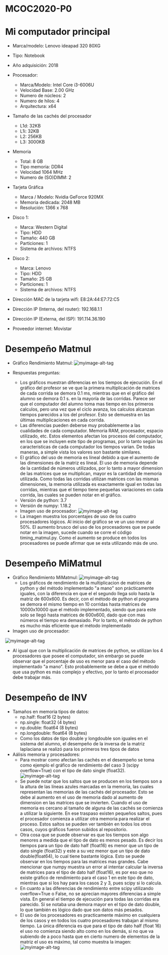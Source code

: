 # MCOC2020-P0

# Mi computador principal

* Marca/modelo: Lenovo ideapad 320 80XG
* Tipo: Notebook
* Año adquisición: 2018
* Procesador:
  * Marca/Modelo: Intel Core i3-6006U
  * Velocidad Base: 2.00 GHz
  * Numero de núcleos: 2 
  * Numero de hilos: 4
  * Arquitectura: x64

* Tamaño de las cachés del procesador
  * L1d: 32KB
  * L1i: 32KB
  * L2: 256KB
  * L3: 3000KB
* Memoria 
  * Total: 8 GB
  * Tipo memoria: DDR4
  * Velocidad 1064 MHz
  * Numero de (SO)DIMM: 2
* Tarjeta Gráfica
  * Marca / Modelo: Nvidia GeForce 920MX
  * Memoria dedicada: 2048 MB
  * Resolución: 1366 x 768
* Disco 1: 
  * Marca: Western Digital
  * Tipo: HDD
  * Tamaño: 440 GB
  * Particiones: 1
  * Sistema de archivos: NTFS
* Disco 2: 
  * Marca: Lenovo
  * Tipo: HDD
  * Tamaño: 25 GB
  * Particiones: 1
  * Sistema de archivos: NTFS

  
* Dirección MAC de la tarjeta wifi: E8:2A:44:E7:72:C5 
* Dirección IP (Interna, del router): 192.168.1.1
* Dirección IP (Externa, del ISP): 191.114.36.190
* Proveedor internet: Movistar

# Desempeño Matmul
* Gráfico Rendimiento Matmul:
  ![myimage-alt-tag](https://github.com/JoseTomasMartinez/MCOC2020-P0/blob/master/Graficos%20Rendimiento%20MATMUL.JPG)

* Respuestas preguntas:
  * Los gráficos muestran diferencias en los tiempos de ejecución. En el gráfico del profesor se ve que la primera multiplicación de matrices de cada corrida
    se demora 0.1 ms, mientras que en el gráfico del alumno se demora 0.1 s. en la mayoría de las corridas. Parece ser que el computador del alumno toma mas
    tiempo en los primeros calculos, pero una vez que el ciclo avanza, los calculos alcanzan tiempos parecidos a los del profesor. Esto se demuestra en las 
    últimas multiplicaciones en cada corrida.
  * Las diferencias pueden deberse muy probablemente a las cualidades de cada computador. Memoria RAM, procesador, espacio utilizado, etc. Estos elementos 
    afectan los procesos del computador, en los que se incluyen este tipo de programas, por lo tanto según las caracteristicas de cada computador los tiempos
    varian. De todas maneras, a simple vista los valores son bastante similares.
  * El gráfico del uso de memoria es líneal debido a que el aumento de las dimensiones de la matriz es líneal. El uso de memoria depende de la cantidad de números
    utilizados, por lo tanto a mayor dimension de las matrices que se multiplican, mayor es la cantidad de memoria utilizada. Como todas las corridas utilizan matrices
    con las mismas dimensiones, la memoria utilizada es exactamente igual en todas las corridas, mientras que el tiempo tiene pequeñas variaciones en cada corrida, las 
    cuales se pueden notar en el gráfico.
  * Versión de python: 3.7
  * Versión de numpy: 1.18.2
  * Imagen uso de procesador: 
  ![myimage-alt-tag](https://github.com/JoseTomasMartinez/MCOC2020-P0/blob/master/Procesadores%20utilizados%20MATMUL.jpg)
   * La imagen muestra los porcentajes de uso de los cuatro procesadores lógicos. Al inicio del gráfico se ve un uso menor al 50%. El aumento brusco del uso de los 
     procesadores que se puede notar en la imagen, sucede cuando se corre el código timing_matmul.py. Como el aumento se produce en todos los procesadores se puede 
     afirmar que se esta utilizando más de uno.
# Desempeño MiMatmul
* Gráfico Rendimiento MiMatmul:
 ![myimage-alt-tag](https://github.com/JoseTomasMartinez/MCOC2020-P0/blob/master/Rendimiento%20MiMatmul%20(dim%20600).PNG)
   * Los gráficos de rendimiento de la multiplicacion de matrices de python y del método implementado "a mano" son prácticamente iguales, con la diferencia en que el
     el segundo llega solo hasta la matriz de 600x600. Es decir, con el método de python el programa se demora el mismo tiempo en 10 corridas hasta matrices de 
     10000x10000 que el método implementado, siendo que para este solo se llegó hasta matrices de 600x600, dado que con mas números el tiempo era demasiado. Por lo tanto,
     el método de python es mucho más eficiente que el método implementado
* Imagen uso de procesador:

 ![myimage-alt-tag](https://github.com/JoseTomasMartinez/MCOC2020-P0/blob/master/Procesadores%20utilizados%20MIMATMUL.JPG)
   * Al igual que con la multiplicación de matrices de python, se utilizan los 4 procesadores que posee el computador, sin embargo se puede observar que el porcentaje 
     de uso es menor para el caso del método implementado "a mano". Esto probablemente se debe a que el método que usa python es más complejo y efectivo, por lo tanto
     el procesador debe trabajar más.
# Desempeño de INV
* Tamaños en memoria tipos de datos:
   * np.half: float16 (2 bytes)
   * np.single: float32 (4 bytes)
   * np.double: float64 (8 bytes)
   * np.longdouble: float64 (8 bytes)
   * Como los datos de tipo double y longdouble son iguales en el sistema del alumno, el desempeño de la inversa de la matriz laplaciana se realizó para los primeros tres
     tipos de datos
* Aálisis memoria y procesadores:
   * Para mostrar como afectan las cachés en el desempeño se toma como ejemplo el gráfico de rendimiento del caso 3 (scipy overflow=True) con el tipo de dato single (float32).
    ![myimage-alt-tag](https://github.com/JoseTomasMartinez/MCOC2020-P0/blob/master/Rendimiento%20Caso%202%20Single.png)
   * Se puede notar que los saltos que se producen en los tiempos son a la altura de las líneas azules marcadas en la memoria, las cuales representan las memorias de las cachés
     del procesador. Esto se debe al aumento en el uso de memoria dado al aumento de dimension en las matrices que se invierten. Cuando el uso de memoria es cercano al tamaño 
     de alguna de las cachés se comienza a utilizar la siguiente. En ese traspaso existen pequeños saltos, pues el procesador comienza a utilizar otra memoria para realizar el
     proceso. Estos saltos se pueden ver también en todos los otros casos, cuyos gráficos fueron subidos al repositorio. 
   * Otra cosa que se puede observar es que los tiempos son algo menores a medida que el tipo de dato es menos pesado. Es decir los tiempos para un tipo de dato half (float16)
     es menor que un tipo de dato single (float32) y este a su vez menor que un tipo de dato double(float64), lo cual tiene bastante lógica. Esto se puede observar en los
     tiempos para las matrices mas grandes. Cabe mencionar que numpy muestra un error al intentar calcular la inversa de matrices para el tipo de dato half (float16), es por 
     eso que no existe gráfico de rendimiento para el caso 1 en este tipo de dato, mientras que si los hay para los casos 2 y 3, pues scipy si lo calcula. 
   * En cuanto a las diferencias de rendimiento entre scipy utilizando overflow=True o False, no se aprecian mayores diferencias a simple vista. En general el tiempo de
     ejecución para todas las corridas era parecido. Sí se notaba una demora mayor en el tipo de dato double, lo que también es lógico dado que son datos más pesados.
   * El uso de los procesadores es practicamente máximo en cualquiera de los casos y en todos los cuatro procesadores trabajan al mismo tiempo. La única diferencia es que
     para el tipo de dato half (float 16) el uso no comienza siendo alto como en los demás, si no que va subiendo de a poco hasta que en cierto numero de elementos de la
     matriz el uso es máximo, tal como muestra la imagen:
     ![myimage-alt-tag](https://github.com/JoseTomasMartinez/MCOC2020-P0/blob/master/Procesadores%20Desempe%C3%B1o%20INV%20Half.png)
